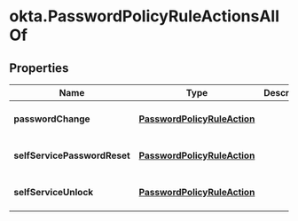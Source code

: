 # okta.PasswordPolicyRuleActionsAllOf

## Properties

Name | Type | Description | Notes
------------ | ------------- | ------------- | -------------
**passwordChange** | [**PasswordPolicyRuleAction**](PasswordPolicyRuleAction.md) |  | [optional] [default to undefined]
**selfServicePasswordReset** | [**PasswordPolicyRuleAction**](PasswordPolicyRuleAction.md) |  | [optional] [default to undefined]
**selfServiceUnlock** | [**PasswordPolicyRuleAction**](PasswordPolicyRuleAction.md) |  | [optional] [default to undefined]

